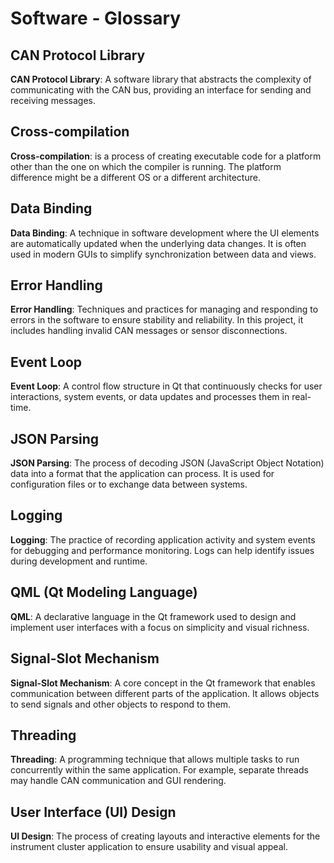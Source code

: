 # Software - Glossary

## CAN Protocol Library  
**CAN Protocol Library**: A software library that abstracts the complexity of communicating with the CAN bus, providing an interface for sending and receiving messages.

## Cross-compilation  
**Cross-compilation**: is a process of creating executable code for a platform other than the one on which the compiler is running. The platform difference might be a different OS or a different architecture.

## Data Binding  
**Data Binding**: A technique in software development where the UI elements are automatically updated when the underlying data changes. It is often used in modern GUIs to simplify synchronization between data and views.

## Error Handling  
**Error Handling**: Techniques and practices for managing and responding to errors in the software to ensure stability and reliability. In this project, it includes handling invalid CAN messages or sensor disconnections.

## Event Loop  
**Event Loop**: A control flow structure in Qt that continuously checks for user interactions, system events, or data updates and processes them in real-time.

## JSON Parsing  
**JSON Parsing**: The process of decoding JSON (JavaScript Object Notation) data into a format that the application can process. It is used for configuration files or to exchange data between systems.

## Logging  
**Logging**: The practice of recording application activity and system events for debugging and performance monitoring. Logs can help identify issues during development and runtime.

## QML (Qt Modeling Language)  
**QML**: A declarative language in the Qt framework used to design and implement user interfaces with a focus on simplicity and visual richness.

## Signal-Slot Mechanism  
**Signal-Slot Mechanism**: A core concept in the Qt framework that enables communication between different parts of the application. It allows objects to send signals and other objects to respond to them.

## Threading  
**Threading**: A programming technique that allows multiple tasks to run concurrently within the same application. For example, separate threads may handle CAN communication and GUI rendering.

## User Interface (UI) Design  
**UI Design**: The process of creating layouts and interactive elements for the instrument cluster application to ensure usability and visual appeal.